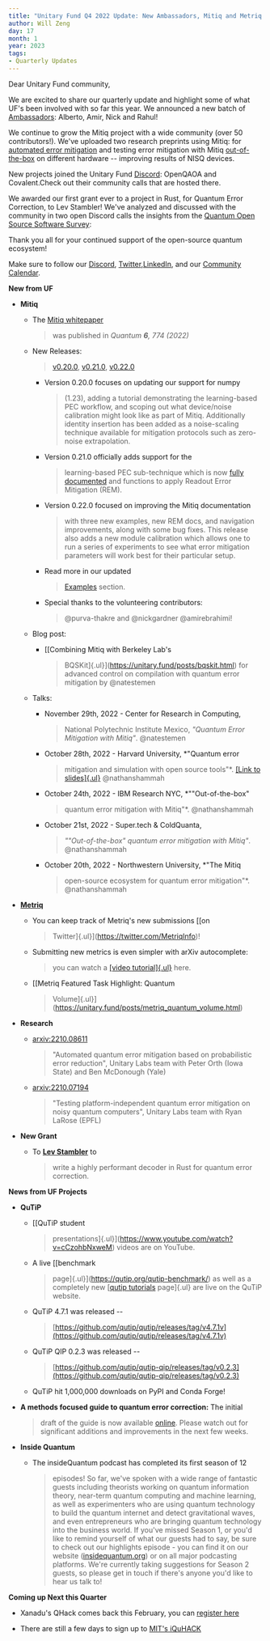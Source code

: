 ```yaml
---
title: "Unitary Fund Q4 2022 Update: New Ambassadors, Mitiq and Metriq updates, research, and project community calls"
author: Will Zeng
day: 17
month: 1
year: 2023
tags:
- Quarterly Updates
---
```


Dear Unitary Fund community,

We are excited to share our quarterly update and highlight some of what
UF's been involved with so far this year. We announced a new batch of
[Ambassadors](https://unitary.fund/posts/2022_ambassadors.html):
Alberto, Amir, Nick and Rahul!

We continue to grow the Mitiq project with a wide community (over 50
contributors!). We've uploaded two research preprints using Mitiq: for
[automated error mitigation](https://arxiv.org/abs/2210.08611)
and testing error mitigation with Mitiq
[out-of-the-box](https://arxiv.org/abs/2210.07194) on different
hardware -- improving results of NISQ devices.

New projects joined the Unitary Fund
[Discord](https://discord.com/invite/JqVGmpkP96): OpenQAOA and
Covalent.Check out their community calls that are hosted there.

We awarded our first grant ever to a project in Rust, for Quantum Error
Correction, to Lev Stambler! We've analyzed and discussed with the community in two open
Discord calls the insights from the [Quantum Open Source Software
Survey](https://unitary.fund/posts/2022_survey_results.html):

Thank you all for your continued support of the open-source quantum
ecosystem!

Make sure to follow our
[Discord](https://discord.com/invite/JqVGmpkP96),
[Twitter](https://twitter.com/unitaryfund),[LinkedIn](https://www.linkedin.com/company/unitary-fund/),
and our [Community
Calendar](https://calendar.google.com/calendar/u/0/embed?src=c_mgqdq6hj2isi4d6h467kfqvg60@group.calendar.google.com).

**New from UF**

-   **Mitiq**

    -   The [Mitiq whitepaper](https://arxiv.org/abs/2009.04417)
        > was published in *Quantum **6**, 774 (2022)*

    -   New Releases:
        > [v0.20.0](https://github.com/unitaryfund/mitiq/releases/tag/v0.20.0),
        > [v0.21.0](https://github.com/unitaryfund/mitiq/releases/tag/v0.21.0),
        > [v0.22.0](https://github.com/unitaryfund/mitiq/releases/tag/v0.22.0)

        -   Version 0.20.0 focuses on updating our support for numpy
            > (1.23), adding a tutorial demonstrating the learning-based
            > PEC workflow, and scoping out what device/noise
            > calibration might look like as part of Mitiq. Additionally
            > identity insertion has been added as a noise-scaling
            > technique available for mitigation protocols such as
            > zero-noise extrapolation.

        -   Version 0.21.0 officially adds support for the
            > learning-based PEC sub-technique which is now [fully
            > documented](https://mitiq.readthedocs.io/en/latest/guide/pec-3-options.html#applying-learning-based-pec)
            > and functions to apply Readout Error Mitigation (REM).

        -   Version 0.22.0 focused on improving the Mitiq documentation
            > with three new examples, new REM docs, and navigation
            > improvements, along with some bug fixes. This release also
            > adds a new module calibration which allows one to run a
            > series of experiments to see what error mitigation
            > parameters will work best for their particular setup.

        -   Read more in our updated
            > [Examples](https://mitiq.readthedocs.io/en/stable/examples/examples.html)
            > section.

        -   Special thanks to the volunteering contributors:
            > \@purva-thakre and \@nickgardner \@amirebrahimi!

    -   Blog post:

        -   [[Combining Mitiq with Berkeley Lab's
            > BQSKit]{.ul}](https://unitary.fund/posts/bqskit.html) for
            > advanced control on compilation with quantum error
            > mitigation by \@natestemen

    -   Talks:

        -   November 29th, 2022 - Center for Research in Computing,
            > National Polytechnic Institute Mexico, *\"Quantum Error
            > Mitigation with Mitiq\"*. \@natestemen

        -   October 28th, 2022 - Harvard University, *\"Quantum error
            > mitigation and simulation with open source tools\"*.
            > [[Link to
            > slides]{.ul}](https://docs.google.com/presentation/d/1uUxY7dW8v5Di_xN9OteednKFF1E_OLpxwzvve7psh24/edit?usp=sharing)
            > \@nathanshammah

        -   October 24th, 2022 - IBM Research NYC, *\""Out-of-the-box"
            > quantum error mitigation with Mitiq\"*. \@nathanshammah

        -   October 21st, 2022 - Super.tech & ColdQuanta,
            > *\""Out-of-the-box" quantum error mitigation with
            > Mitiq\"*. \@nathanshammah

        -   October 20th, 2022 - Northwestern University, *\"The Mitiq
            > open-source ecosystem for quantum error mitigation\"*.
            > \@nathanshammah

-   [**Metriq**](https://metriq.info/)

    -   You can keep track of Metriq's new submissions [[on
        > Twitter]{.ul}](https://twitter.com/MetriqInfo)!

    -   Submitting new metrics is even simpler with arXiv autocomplete:
        > you can watch a [[video
        > tutorial]{.ul}](https://www.youtube.com/watch?v=XjLeutpo3v0)
        > here.

    -   [[Metriq Featured Task Highlight: Quantum
        > Volume]{.ul}](https://unitary.fund/posts/metriq_quantum_volume.html)

-   **Research**

    -   [arxiv:2210.08611](https://arxiv.org/abs/2210.08611)
        > "Automated quantum error mitigation based on probabilistic
        > error reduction", Unitary Labs team with Peter Orth (Iowa
        > State) and Ben McDonough (Yale)

    -   [arxiv:2210.07194](https://arxiv.org/abs/2210.07194)
        > "Testing platform-independent quantum error mitigation on
        > noisy quantum computers", Unitary Labs team with Ryan LaRose
        > (EPFL)

-   **New Grant**

    -   To [**Lev Stambler**](https://github.com/Lev-Stambler) to
        > write a highly performant decoder in Rust for quantum error
        > correction.

**News from UF Projects**

-   **QuTiP**

    -   [[QuTiP student
        > presentations]{.ul}](https://www.youtube.com/watch?v=cCzohbNxweM)
        > videos are on YouTube.

    -   A live [[benchmark
        > page]{.ul}](https://qutip.org/qutip-benchmark/) as well as a
        > completely new [[qutip
        > tutorials](https://qutip.org/qutip-tutorials/) page]{.ul} are
        > live on the QuTiP website.

    -   QuTiP 4.7.1 was released --
        > [https://github.com/qutip/qutip/releases/tag/v4.7.1v](https://github.com/qutip/qutip/releases/tag/v4.7.1v)

    -   QuTiP QIP 0.2.3 was released --
        > [https://github.com/qutip/qutip-qip/releases/tag/v0.2.3](https://github.com/qutip/qutip-qip/releases/tag/v0.2.3)

    -   QuTiP hit 1,000,000 downloads on PyPI and Conda Forge!

-   **A methods focused guide to quantum error correction:** The initial
    > draft of the guide is now available
    > [online](https://abdullahkhalid.com/qecft/). Please watch
    > out for significant additions and improvements in the next few
    > weeks.

-   **Inside Quantum**

    -   The insideQuantum podcast has completed its first season of 12
        > episodes! So far, we\'ve spoken with a wide range of fantastic
        > guests including theorists working on quantum information
        > theory, near-term quantum computing and machine learning, as
        > well as experimenters who are using quantum technology to
        > build the quantum internet and detect gravitational waves, and
        > even entrepreneurs who are bringing quantum technology into
        > the business world. If you\'ve missed Season 1, or you\'d like
        > to remind yourself of what our guests had to say, be sure to
        > check out our highlights episode - you can find it on our
        > website
        > ([insidequantum.org](http://insidequantum.org/)) or on
        > all major podcasting platforms. We\'re currently taking
        > suggestions for Season 2 guests, so please get in touch if
        > there\'s anyone you\'d like to hear us talk to!

**Coming up Next this Quarter**

-   Xanadu's QHack comes back this February, you can [register here](https://qhack.ai/)

-   There are still a few days to sign up to [MIT's iQuHACK](https://www.iquise.mit.edu/iQuHACK/2023-01-27)
